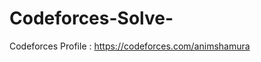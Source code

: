 # Codeforces-Solve-

Codeforces Profile : <a href="https://codeforces.com/profile/Anim_01"> https://codeforces.com/animshamura</a> 
